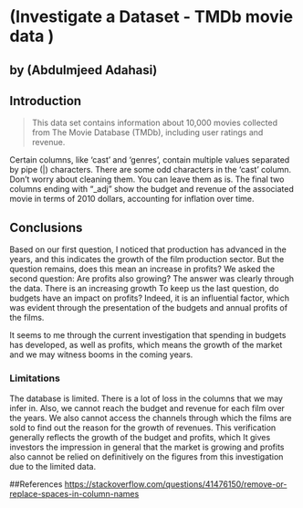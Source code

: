 # (Investigate a Dataset - TMDb movie data )
## by (Abdulmjeed Adahasi)



## Introduction

> This data set contains information about 10,000 movies collected from The Movie Database (TMDb), including user ratings and revenue.

Certain columns, like ‘cast’ and ‘genres’, contain multiple values separated by pipe (|) characters. There are some odd characters in the ‘cast’ column. Don’t worry about cleaning them. You can leave them as is. The final two columns ending with “_adj” show the budget and revenue of the associated movie in terms of 2010 dollars, accounting for inflation over time.

## Conclusions
Based on our first question, I noticed that production has advanced in the years, and this indicates the growth of the film production sector. But the question remains, does this mean an increase in profits? We asked the second question: Are profits also growing? The answer was clearly through the data. There is an increasing growth To keep us the last question, do budgets have an impact on profits? Indeed, it is an influential factor, which was evident through the presentation of the budgets and annual profits of the films.

It seems to me through the current investigation that spending in budgets has developed, as well as profits, which means the growth of the market and we may witness booms in the coming years.

### Limitations
The database is limited. There is a lot of loss in the columns that we may infer in. Also, we cannot reach the budget and revenue for each film over the years. We also cannot access the channels through which the films are sold to find out the reason for the growth of revenues. This verification generally reflects the growth of the budget and profits, which It gives investors the impression in general that the market is growing and profits also cannot be relied on definitively on the figures from this investigation due to the limited data.



##References
https://stackoverflow.com/questions/41476150/remove-or-replace-spaces-in-column-names

